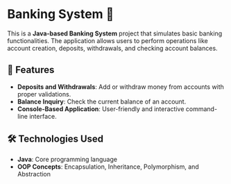 # Banking System 🏦

This is a **Java-based Banking System** project that simulates basic banking functionalities. The application allows users to perform operations like account creation, deposits, withdrawals, and checking account balances.

## 🚀 Features
- **Deposits and Withdrawals**: Add or withdraw money from accounts with proper validations.
- **Balance Inquiry**: Check the current balance of an account.
- **Console-Based Application**: User-friendly and interactive command-line interface.

## 🛠️ Technologies Used
- **Java**: Core programming language
- **OOP Concepts**: Encapsulation, Inheritance, Polymorphism, and Abstraction
